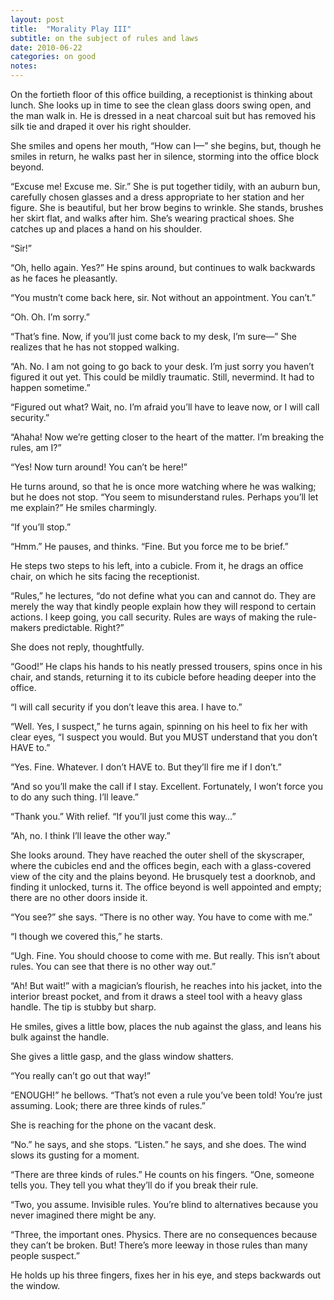 ```yaml
---
layout: post
title:  "Morality Play III"
subtitle: on the subject of rules and laws
date: 2010-06-22
categories: on good
notes: 
---
```

On the fortieth floor of this office building, a receptionist is thinking about lunch. She looks up in time to see the clean glass doors swing open, and the man walk in. He is dressed in a neat charcoal suit but has removed his silk tie and draped it over his right shoulder.

She smiles and opens her mouth, “How can I—” she begins, but, though he smiles in return, he walks past her in silence, storming into the office block beyond.

“Excuse me! Excuse me. Sir.” She is put together tidily, with an auburn bun, carefully chosen glasses and a dress appropriate to her station and her figure. She is beautiful, but her brow begins to wrinkle. She stands, brushes her skirt flat, and walks after him. She’s wearing practical shoes. She catches up and places a hand on his shoulder.

“Sir!”

“Oh, hello again. Yes?” He spins around, but continues to walk backwards as he faces he pleasantly.

“You mustn’t come back here, sir. Not without an appointment. You can’t.”

“Oh. Oh. I’m sorry.”

“That’s fine. Now, if you’ll just come back to my desk, I’m sure—” She realizes that he has not stopped walking.

“Ah. No. I am not going to go back to your desk. I’m just sorry you haven’t figured it out yet. This could be mildly traumatic. Still, nevermind. It had to happen sometime.”

“Figured out what? Wait, no. I’m afraid you’ll have to leave now, or I will call security.”

“Ahaha! Now we’re getting closer to the heart of the matter. I’m breaking the rules, am I?”

“Yes! Now turn around! You can’t be here!”

He turns around, so that he is once more watching where he was walking; but he does not stop. “You seem to misunderstand rules. Perhaps you’ll let me explain?” He smiles charmingly.

“If you’ll stop.”

“Hmm.” He pauses, and thinks. “Fine. But you force me to be brief.”

He steps two steps to his left, into a cubicle. From it, he drags an office chair, on which he sits facing the receptionist.

“Rules,” he lectures, “do not define what you can and cannot do. They are merely the way that kindly people explain how they will respond to certain actions. I keep going, you call security. Rules are ways of making the rule-makers predictable. Right?”

She does not reply, thoughtfully.

“Good!” He claps his hands to his neatly pressed trousers, spins once in his chair, and stands, returning it to its cubicle before heading deeper into the office.

“I will call security if you don’t leave this area. I have to.”

“Well. Yes, I suspect,” he turns again, spinning on his heel to fix her with clear eyes, “I suspect you would. But you MUST understand that you don’t HAVE to.”

“Yes. Fine. Whatever. I don’t HAVE to. But they’ll fire me if I don’t.”

“And so you’ll make the call if I stay. Excellent. Fortunately, I won’t force you to do any such thing. I’ll leave.”

“Thank you.” With relief. “If you’ll just come this way…”

“Ah, no. I think I’ll leave the other way.”

She looks around. They have reached the outer shell of the skyscraper, where the cubicles end and the offices begin, each with a glass-covered view of the city and the plains beyond. He brusquely test a doorknob, and finding it unlocked, turns it. The office beyond is well appointed and empty; there are no other doors inside it.

“You see?” she says. “There is no other way. You have to come with me.”

“I though we covered this,” he starts.

“Ugh. Fine. You should choose to come with me. But really. This isn’t about rules. You can see that there is no other way out.”

“Ah! But wait!” with a magician’s flourish, he reaches into his jacket, into the interior breast pocket, and from it draws a steel tool with a heavy glass handle. The tip is stubby but sharp.

He smiles, gives a little bow, places the nub against the glass, and leans his bulk against the handle.

<py>She gives a little gasp, and the glass window shatters.

“You really can’t go out that way!”

“ENOUGH!” he bellows. “That’s not even a rule you’ve been told! You’re just assuming. Look; there are three kinds of rules.”

She is reaching for the phone on the vacant desk.

“No.” he says, and she stops. “Listen.” he says, and she does. The wind slows its gusting for a moment.

“There are three kinds of rules.” He counts on his fingers. “One, someone tells you. They tell you what they’ll do if you break their rule.

“Two, you assume. Invisible rules. You’re blind to alternatives because you never imagined there might be any.

“Three, the important ones. Physics. There are no consequences because they can’t be broken. But! There’s more leeway in those rules than many people suspect.”

He holds up his three fingers, fixes her in his eye, and steps backwards out the window.

</py>